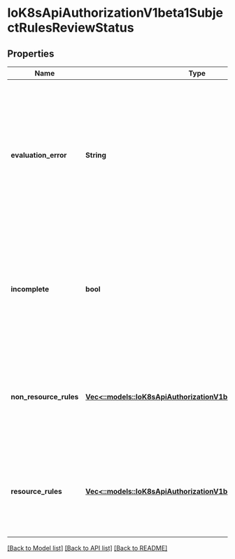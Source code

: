 # IoK8sApiAuthorizationV1beta1SubjectRulesReviewStatus

## Properties
Name | Type | Description | Notes
------------ | ------------- | ------------- | -------------
**evaluation_error** | **String** | EvaluationError can appear in combination with Rules. It indicates an error occurred during rule evaluation, such as an authorizer that doesn't support rule evaluation, and that ResourceRules and/or NonResourceRules may be incomplete. | [optional] 
**incomplete** | **bool** | Incomplete is true when the rules returned by this call are incomplete. This is most commonly encountered when an authorizer, such as an external authorizer, doesn't support rules evaluation. | 
**non_resource_rules** | [**Vec<::models::IoK8sApiAuthorizationV1beta1NonResourceRule>**](io.k8s.api.authorization.v1beta1.NonResourceRule.md) | NonResourceRules is the list of actions the subject is allowed to perform on non-resources. The list ordering isn't significant, may contain duplicates, and possibly be incomplete. | 
**resource_rules** | [**Vec<::models::IoK8sApiAuthorizationV1beta1ResourceRule>**](io.k8s.api.authorization.v1beta1.ResourceRule.md) | ResourceRules is the list of actions the subject is allowed to perform on resources. The list ordering isn't significant, may contain duplicates, and possibly be incomplete. | 

[[Back to Model list]](../README.md#documentation-for-models) [[Back to API list]](../README.md#documentation-for-api-endpoints) [[Back to README]](../README.md)


